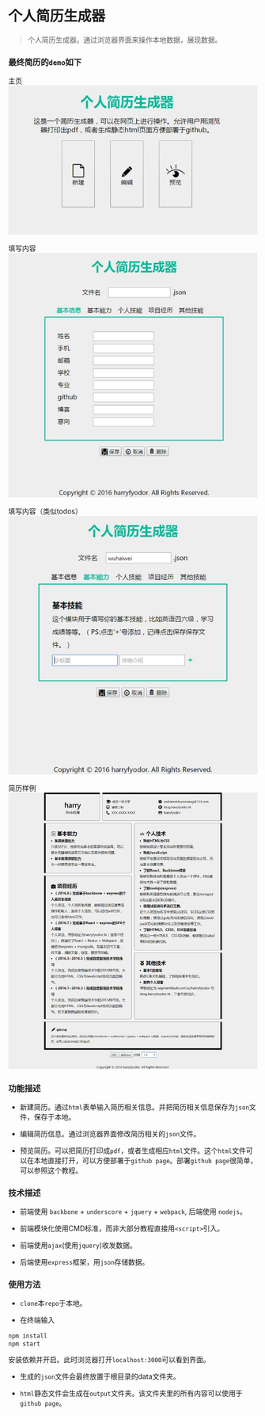 # 个人简历生成器

> 个人简历生成器。通过浏览器界面来操作本地数据，展现数据。

### 最终简历的`demo`如下

主页
![home](./pictures/home.JPG)

填写内容
![form](./pictures/form.JPG)

填写内容（类似todos）
![form](./pictures/form2.JPG)

简历样例
![resume](./pictures/resume.png)

### 功能描述

* 新建简历。通过`html`表单输入简历相关信息。并把简历相关信息保存为`json`文件，保存于本地。

* 编辑简历信息。通过浏览器界面修改简历相关的`json`文件。

* 预览简历。可以把简历打印成`pdf`，或者生成相应`html`文件。这个`html`文件可以在本地直接打开，可以方便部署于`github page`。部署`github page`很简单，可以参照这个教程。

### 技术描述

* 前端使用 `backbone` + `underscore` + `jquery` + `webpack`, 后端使用 `nodejs`。

* 前端模块化使用CMD标准，而非大部分教程直接用`<script>`引入。

* 前端使用`ajax`(使用`jquery`)收发数据。

* 后端使用`express`框架，用`json`存储数据。

### 使用方法

* `clone`本`repo`于本地。

* 在终端输入
```
npm install
npm start
```
安装依赖并开启。此时浏览器打开`localhost:3000`可以看到界面。
  
* 生成的`json`文件会最终放置于根目录的data文件夹。

* `html`静态文件会生成在`output`文件夹。该文件夹里的所有内容可以使用于`github page`。


